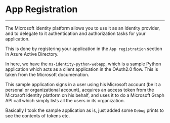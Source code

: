 # App Registration
---

The Microsoft identity platform allows you to use it as an Identity provider, and to delegate
to it authentication and authorization tasks for your application.

This is done by registering your application in the `App registration` section in Azure Active Directory.

In here, we have the `ms-identity-python-webapp`, which is a sample Python application
which acts as a client application in the OAuth2.0 flow. This is taken from the Microsoft documenation.

This sample application signs in a user using his Microsoft account (be it a personal or organizational account), acquires an access token from the Microsoft identity platform on his behalf, and uses it to do a Microsoft Graph API call which simply lists all the users in its organization.

Basically I took the sample application as is, just added some `Debug` prints to see the contents of tokens etc.

